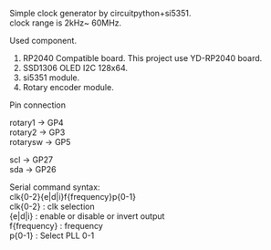 Simple clock generator by circuitpython+si5351.  
clock range is 2kHz~ 60MHz.  

Used component.  
1. RP2040 Compatible board. This project use YD-RP2040 board.
2. SSD1306 OLED I2C 128x64.
3. si5351 module.
4. Rotary encoder module.
  
  
Pin connection  
   
rotary1 -> GP4  
rotary2 -> GP3  
rotarysw -> GP5  
  
scl -> GP27  
sda -> GP26  

Serial command syntax:  
clk{0-2}{e|d|i}f{frequency}p{0-1}  
clk{0-2} : clk selection  
{e|d|i} : enable or disable or invert output  
f{frequency} : frequency   
p{0-1} : Select PLL 0-1  
  
